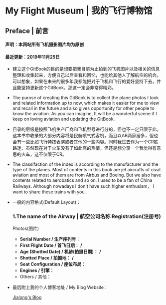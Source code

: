 # My Flight Museum |  我的飞行博物馆

## Preface | 前言

#### 声明：本网站所有飞机摄影图片均为原创

#### 最近更新：2019年11月25日

* 建立这个GitBook的目的是想要把我目前为止拍到的飞机图片以及相关的信息整理和收集起来，方便自己以后查看和回忆，也能给其他人了解航空的机会。可以想象，如果在未来的很多年我都能把对于飞机和飞行的爱好坚持下去，并且能坚持更新这个GitBook，那这一定会非常得精彩。

* The purose of creating this GitBook is to collect the plane photos I took and related information up to now, which makes it easier for me to view and recall in the future and also gives opportunity for other people to know the aviation. As you can imagine, It will be a wonderful scene if I keep on loving aviation and updating the GitBook.

* 目录的层级是按照飞机生产厂商和飞机型号进行分的，但也不一定只限于此。这本书中收录的大部分内容将是民航喷气式客机，而且以AB两家居多，但也会有一些比如飞行特技表演或者其他的一些内容。同时我过去作为一个CR铁路迷，虽然现在对于火车没有了如此高的热情，但还是想分享一个我觉得有意思的火车，这不仅限于CR。

* The classifaction of the index is according to the manufacturer and the type of the planes. Most of contents in this book are jet aircrafts of cival aviation and most of them are from Airbus and Boeing. But we also have contents related to aerobatics and so on. I used to be a fan of China Railways. Although nowadays I don't have such higher enthusiam， I want to share these trains with you.

* 一般的内容格式(Default Layout)：

  ### 1.The name of the Airway | 航空公司名称     Registration(注册号)

  Photos(图片)

  - **Serial Number / 生产序列号**：
  - **First Flight Date / 首飞日期：**  **/**  
  - **Age (Shotted Date) / 机龄(拍摄日期)：**  **/**  
  - **Shotted Place / 拍摄地：**  **/**  
  - **Seat Configuration / 座位布局：**
  - **Engines / 引擎：**
  - Others / 其他：




* 最后附上我的个人博客地址 / My Blog Website：

  [Jialong's Blog](https://eternityqjl.top)